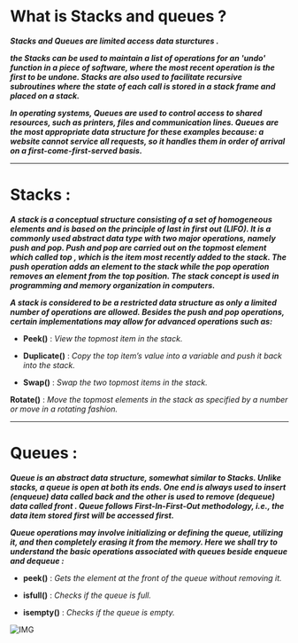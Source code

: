 # What is Stacks and queues ?

***Stacks and Queues are limited access data sturctures .***

***the **Stacks** can be used to maintain a list of operations for an 'undo' function in a piece of software, where the most recent operation is the first to be undone. Stacks are also used to facilitate recursive subroutines where the state of each call is stored in a stack frame and placed on a stack.***


***In operating systems, **Queues** are used to control access to shared resources, such as printers, files and communication lines. Queues are the most appropriate data structure for these examples because: a website cannot service all requests, so it handles them in order of arrival on a first-come-first-served basis.***

---

# Stacks :

***A stack is a conceptual structure consisting of a set of homogeneous elements and is based on the principle of last in first out (LIFO). It is a commonly used abstract data type with two major operations, namely **push** and **pop**. Push and pop are carried out on the topmost element which called **top** , which is the item most recently added to the stack. The push operation adds an element to the stack while the pop operation removes an element from the top position. The stack concept is used in programming and memory organization in computers.***


***A stack is considered to be a restricted data structure as only a limited number of operations are allowed. Besides the push and pop operations, certain implementations may allow for advanced operations such as:***

- **Peek()** :  *View the topmost item in the stack.*

- **Duplicate()** : *Copy the top item’s value into a variable and push it back into the stack.*

- **Swap()** : *Swap the two topmost items in the stack.*

**Rotate()** : *Move the topmost elements in the stack as specified by a number or move in a rotating fashion.*

---

# Queues :

***Queue is an abstract data structure, somewhat similar to Stacks. Unlike stacks, a queue is open at both its ends. One end is always used to insert **(enqueue)** data called **back** and the other is used to remove **(dequeue)** data called **front** . Queue follows First-In-First-Out methodology, i.e., the data item stored first will be accessed first.***


***Queue operations may involve initializing or defining the queue, utilizing it, and then completely erasing it from the memory. Here we shall try to understand the basic operations associated with queues beside enqueue and dequeue :***


- **peek()** : *Gets the element at the front of the queue without removing it.*

- **isfull()** : *Checks if the queue is full.*

- **isempty()** : *Checks if the queue is empty.*



![IMG](https://4cawmi2va33i3w6dek1d7y1m-wpengine.netdna-ssl.com/wp-content/uploads/2018/07/Computer-science-fundamentals_6.1.png)

